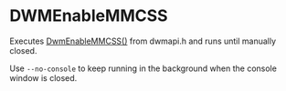# DWMEnableMMCSS

Executes [DwmEnableMMCSS()](https://learn.microsoft.com/en-us/windows/win32/api/dwmapi/nf-dwmapi-dwmenablemmcss) from dwmapi.h and runs until manually closed.

Use `--no-console` to keep running in the background when the console window is closed.
